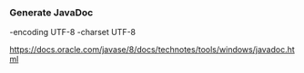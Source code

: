 ### Generate JavaDoc
-encoding UTF-8 -charset UTF-8

https://docs.oracle.com/javase/8/docs/technotes/tools/windows/javadoc.html
